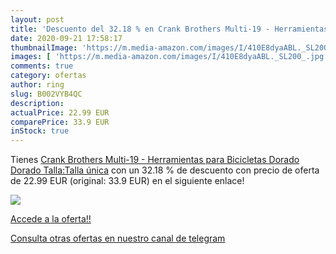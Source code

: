 ```yaml
---
layout: post
title: 'Descuento del 32.18 % en Crank Brothers Multi-19 - Herramientas p'
date: 2020-09-21 17:58:17
thumbnailImage: 'https://m.media-amazon.com/images/I/410E8dyaABL._SL200_.jpg'
images: [ 'https://m.media-amazon.com/images/I/410E8dyaABL._SL200_.jpg' ]
comments: true
category: ofertas
author: ring
slug: B002VYB4QC
description:
actualPrice: 22.99 EUR
comparePrice: 33.9 EUR
inStock: true
---
```


Tienes [Crank Brothers Multi-19 - Herramientas para Bicicletas Dorado Dorado Talla:Talla única](https://www.amazon.com/dp/B002VYB4QC/?tag=redken08-20) con un 32.18 % de descuento con precio de oferta de 22.99 EUR (original: 33.9 EUR) en el siguiente enlace!

[![](https://m.media-amazon.com/images/I/410E8dyaABL._SL200_.jpg)](https://www.amazon.com/dp/B002VYB4QC/?tag=redken08-20)

[Accede a la oferta!!](https://www.amazon.com/dp/B002VYB4QC/?tag=redken08-20)

[Consulta otras ofertas en nuestro canal de telegram](https://t.me/s/ofertas25)
